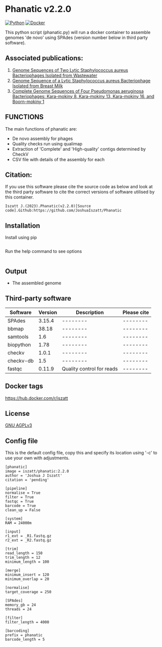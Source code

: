 # Phanatic v2.2.0
[![Python](https://img.shields.io/badge/python-3670A0?style=for-the-badge&logo=python&logoColor=ffdd54)](https://pypi.org/project/PhageOrder/)
[![Docker](https://img.shields.io/badge/docker-%230db7ed.svg?style=for-the-badge&logo=docker&logoColor=white)](https://hub.docker.com/repository/docker/iszatt/phageorder/general)

This python script (phanatic.py) will run a docker container to assemble genomes 'de novo' using SPAdes (version number below in third party software).

## Associated publications:
1. [Genome Sequences of Two Lytic Staphylococcus aureus Bacteriophages Isolated from Wastewater](https://journals.asm.org/doi/10.1128/mra.00954-22)
2. [Genome Sequence of a Lytic Staphylococcus aureus Bacteriophage Isolated from Breast Milk](https://journals.asm.org/doi/10.1128/mra.00953-22)
3. [Complete Genome Sequences of Four Pseudomonas aeruginosa Bacteriophages: Kara-mokiny 8, Kara-mokiny 13, Kara-mokiny 16, and Boorn-mokiny 1](https://journals.asm.org/doi/10.1128/mra.00960-22)

## FUNCTIONS
The main functions of phanatic are:
* De novo assembly for phages
* Quality checks run using qualimap
* Extraction of 'Complete' and 'High-quality' contigs determined by CheckV
* CSV file with details of the assembly for each 

## Citation:
If you use this software please cite the source code as below and look at the third party software to cite the correct versions of software utilised by this container.
```
Iszatt J.(2023).Phanatic(v2.2.0)[Source code].Github:https://github.com/JoshuaIszatt/Phanatic
```

## Installation
Install using pip
```sh

```

Run the help command to see options 
```sh

```

## Output
* The assembled genome

## Third-party software
| Software | Version | Description | Please cite |
| -------- | -------- | -------- | -------- |
| SPAdes | 3.15.4 | -------- | -------- |
| bbmap | 38.18 | -------- | -------- |
| samtools | 1.6 | -------- | -------- |
| biopython | 1.78 | -------- | -------- |
| checkv | 1.0.1 | -------- | -------- |
| checkv-db | 1.5 | -------- | -------- |
| fastqc | 0.11.9 | Quality control for reads | -------- |

## Docker tags
https://hub.docker.com/r/iszatt

## License
[GNU AGPLv3](https://github.com/JoshuaIszatt/phanatic/blob/master/LICENSE.md)

## Config file
This is the default config file, copy this and specify its location using '-c' to use your own with adjustments.
```
[phanatic]
image = iszatt/phanatic:2.2.0
author = 'Joshua J Iszatt'
citation = 'pending'

[pipeline]
normalise = True
filter = True
fastqc = True
barcode = True
clean_up = False

[system]
RAM = 24000m

[input]
r1_ext = _R1.fastq.gz
r2_ext = _R2.fastq.gz

[trim]
read_length = 150
trim_length = 12
minimum_length = 100

[merge]
minimum_insert = 120
minimum_overlap = 20

[normalise]
target_coverage = 250

[SPAdes]
memory_gb = 24
threads = 24

[filter]
filter_length = 4000

[barcoding]
prefix = phanatic
barcode_length = 5
```
